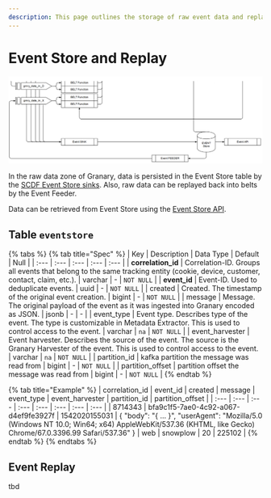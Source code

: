 ```yaml
---
description: This page outlines the storage of raw event data and replay possibilities.
---
```


# Event Store and Replay

![Data flow within the raw data zone of Granary](../../.gitbook/assets/events.PNG)

In the raw data zone of Granary, data is persisted in the Event Store table by the [SCDF Event Store sinks](data-in/eventstore-sink.md). Also, raw data can be replayed back into belts by the Event Feeder.

Data can be retrieved from Event Store using the [Event Store API](../api-reference/event-store-api.md).

## Table `eventstore`

{% tabs %}
{% tab title="Spec" %}
| Key | Description | Data Type | Default | Null |
| :--- | :--- | :--- | :--- | :--- |
| **correlation\_id**  | Correlation-ID. Groups all events that belong to the same tracking entity \(cookie, device, customer, contact, claim, etc.\). | varchar | - | `NOT NULL` |
| **event\_id**  | Event-ID. Used to deduplicate events. | uuid | - | `NOT NULL` |
| created  | Created. The timestamp of the original event creation. | bigint | - | `NOT NULL` |
| message  | Message. The original payload of the event as it was ingested into Granary encoded as JSON. | jsonb | - | - |
| event\_type | Event type. Describes type of the event. The type is customizable in Metadata Extractor. This is used to control access to the event. | varchar | `na` | `NOT NULL` |
| event\_harvester | Event harvester. Describes the source of the event. The source is the Granary Harvester of the event. This is used to control access to the event. | varchar | `na` | `NOT NULL` |
| partition\_id | kafka partition the message was read from | bigint | - | `NOT NULL` |
| partition\_offset | partition offset the message was read from | bigint | - | `NOT NULL` |
{% endtab %}

{% tab title="Example" %}
| correlation\_id | event\_id | created | message | event\_type | event\_harvester | partition\_id | partition\_offset |
| :--- | :--- | :--- | :--- | :--- | :--- | :--- | :--- |
| 8714343 | bfa9c1f5-7ae0-4c92-a067-d4ef9fe3927f | 1542020155031 | { "body": "{ ... }", "userAgent": "Mozilla/5.0 \(Windows NT 10.0; Win64; x64\) AppleWebKit/537.36 \(KHTML, like Gecko\) Chrome/67.0.3396.99 Safari/537.36" } | web | snowplow | 20 | 225102 |
{% endtab %}
{% endtabs %}

## Event Replay

tbd

